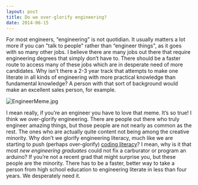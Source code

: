 ```yaml
---
layout: post
title: Do we over-glorify engineering?
date: 2014-06-15
---
```

<p>For most engineers, “engineering" is not quotidian. It usually matters a lot more if you can "talk to people" rather than “engineer things", as it goes with so many other jobs. I believe there are many jobs out there that require engineering degrees that simply don’t have to. There should be a faster route to access many of these jobs which are in desperate need of more candidates. Why isn’t there a 2-3 year track that attempts to make one literate in all kinds of engineering with more practical knowledge than fundamental knowledge? A person with that sort of background would make an excellent sales person, for example.</p>
<p><img src="http://postachio-images.s3-website-us-east-1.amazonaws.com/0565e242ca8c79566fb38e0a28ff6fbc.jpg"  alt="EngineerMeme.jpg" style="height: auto;"/></p>
<p>I mean really, if you’re an engineer you have to love that meme. It’s so true! I think we over-glorify engineering. There are people out there who truly engineer amazing things, but those people are not nearly as common as the rest. The ones who are actually quite content not being among the creative minority. Why don’t we glorify engineering literacy, much like we are starting to push (perhaps over-glorify) <a href="http://m.motherjones.com/media/2014/06/computer-science-programming-code-diversity-sexism-education?utm_source=pocket&amp;utm_medium=email&amp;utm_campaign=pockethits">coding literacy</a>? I mean, why is it that most <em>new engineering graduates</em> could not fix a carburator or program an arduino? If you’re not a recent grad that might surprise you, but these people are the minority. There has to be a faster, better way to take a person from high school education to engineering literate in less than four years. We desperately need it.</p>